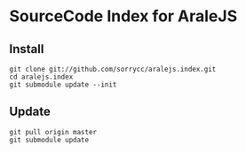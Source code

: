 
# SourceCode Index for AraleJS

## Install

```
git clone git://github.com/sorrycc/aralejs.index.git
cd aralejs.index
git submodule update --init
```


## Update

```
git pull origin master
git submodule update
```

